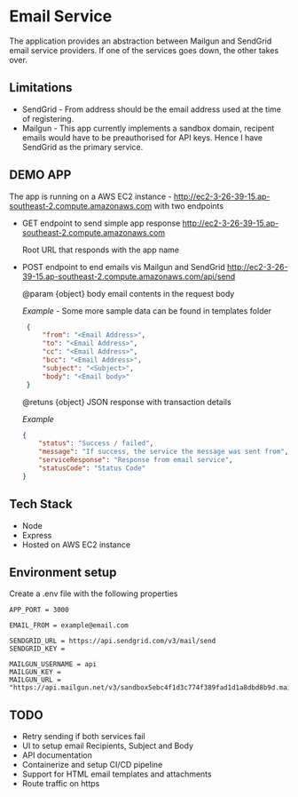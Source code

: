 # Email Service
The application provides an abstraction between Mailgun and SendGrid email service providers. If one of the services goes down, the other takes over.

## Limitations
- SendGrid - From address should be the email address used at the time of registering.
- Mailgun - This app currently implements a sandbox domain, recipent emails would have to be preauthorised for API keys. Hence I have SendGrid as the primary service.

## DEMO APP
The app is running on a AWS EC2 instance - http://ec2-3-26-39-15.ap-southeast-2.compute.amazonaws.com with two endpoints
- GET endpoint to send simple app response
    http://ec2-3-26-39-15.ap-southeast-2.compute.amazonaws.com
    
    Root URL that responds with the app name

- POST endpoint to end emails vis Mailgun and SendGrid
    http://ec2-3-26-39-15.ap-southeast-2.compute.amazonaws.com/api/send

   @param {object} body email contents in the request body 

   *Example* - Some more sample data can be found in templates folder

   ```json
    {
        "from": "<Email Address>",
        "to": "<Email Address>",
        "cc": "<Email Address>",
        "bcc": "<Email Address>",
        "subject": "<Subject>",
        "body": "<Email body>"
    }
   ```
   @retuns {object} JSON response with transaction details
   
   *Example*
   
    ```json
    {
        "status": "Success / failed",
        "message": "If success, the service the message was sent from",
        "serviceResponse": "Response from email service",
        "statusCode": "Status Code"
    }
    ```
## Tech Stack
- Node
- Express
- Hosted on AWS EC2 instance

## Environment setup
Create a .env file with the following properties
```
APP_PORT = 3000

EMAIL_FROM = example@email.com

SENDGRID_URL = https://api.sendgrid.com/v3/mail/send
SENDGRID_KEY = 

MAILGUN_USERNAME = api
MAILGUN_KEY = 
MAILGUN_URL = "https://api.mailgun.net/v3/sandbox5ebc4f1d3c774f389fad1d1a8dbd8b9d.mailgun.org/messages"
```

## TODO
- Retry sending if both services fail
- UI to setup email Recipients, Subject and Body
- API documentation
- Containerize and setup CI/CD pipeline
- Support for HTML email templates and attachments
- Route traffic on https

